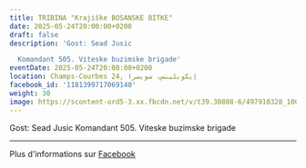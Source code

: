 ```yaml
---
title: TRIBINA "Krajiške BOSANSKE BITKE"
date: 2025-05-24T20:00:00+0200
draft: false
description: 'Gost: Sead Jusic

  Komandant 505. Viteske buzimske brigade'
eventDate: 2025-05-24T20:00:00+0200
location: Champs-Courbes 24, ‏إيكوبلينس‏، ‏سويسرا‏
facebook_id: '1181399717069140'
weight: 30
image: https://scontent-ord5-3.xx.fbcdn.net/v/t39.30808-6/497910328_1007825038144762_7375653666811415510_n.jpg?_nc_cat=110&ccb=1-7&_nc_sid=9e60e4&_nc_ohc=VBWO3ykF1mUQ7kNvwHaJSoT&_nc_oc=AdnFDokznern38JL10ejZFHS_UHpUaE0X2yE0o8OboUPwPOHaWXtSDHWuNnNWKfOJm4&_nc_zt=23&_nc_ht=scontent-ord5-3.xx&edm=ABTKTjYEAAAA&_nc_gid=BZNe7YQc_7E3BhhDwGettQ&oh=00_AfaD9XDCSw65arBZvTYVvG9LysyT5PDrFTgpV83wGW8Xyg&oe=68BD6F2F
---
```


Gost: Sead Jusic
Komandant 505. Viteske buzimske brigade

---

Plus d'informations sur [Facebook](https://facebook.com/events/1181399717069140)